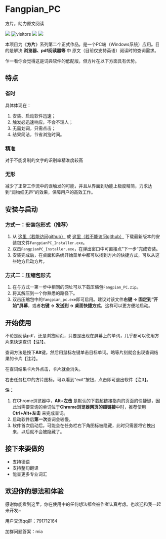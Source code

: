 # Fangpian_PC
方片，助力原文阅读



![](https://img.shields.io/badge/release-1.0.0-blue) ![visitors](https://visitor-badge.glitch.me/badge?page_id=aiyamia.fangpian_pc) ![](https://img.shields.io/badge/license-MIT-blue) [![](https://img.shields.io/badge/QQ%E4%BA%A4%E6%B5%81%E7%BE%A4-%20791712164-blue)](https://jq.qq.com/?_wv=1027&k=OVTYnMLE)

本项目为《**方片**》系列第二个正式作品，是一个PC端（Windows系统）应用。目的是解决 **浏览器、pdf阅读器等** 中 原文（目前仅支持英语）阅读时的查词需求。

乍一看你会觉得这是词典软件的低配版，但方片在以下方面具有优势。



## 特点

### 省时

具体体现在：

1. 安装、启动软件迅速；
2. 触发必迅速响应，不会不理人；
3. 无需划词，只需点击；
4. 结果简洁，节省浏览时间。

### 精准

对于不能复制的文字的识别率精准度较高

### 无形

减少了正常工作流中的误触发的可能，并且从界面到功能上极度精简，力求达到“润物细无声”的效果，保障用户的高效工作。



## 安装与启动

### 方式一：安装包形式（推荐）
1. 从 [这里（若能访问github）](https://github.com/aiyamia/fangpian_pc/releases) 
或 [这里（若不能访问github）](https://gitee.com/aiyamia/fangpian_pc/releases) 下载最新版本的安装包文件`FangpianPC_Installer.exe`。
2. 双击`FangpianPC_Installer.exe`，在弹出窗口中可直接点”下一步“完成安装。
3. 安装完成后，在桌面和系统开始菜单中都可以找到方片的快捷方式，可以从这些地方启动方片。
### 方式二：压缩包形式
1. 在与方式一第一步中相同的网址可以下载压缩包`Fangpian_PC.zip`。
2. 将其解压到一个你熟悉的路径下。
3. 双击压缩包中的`fangpian_pc.exe`即可启用。建议对该文件**右键 -> 固定到“开始”屏幕**，或者**右键 -> 发送到 -> 桌面快捷方式**，这样可以更方便地启动。



## 开始使用

不论是阅读pdf，还是浏览网页，只要是出现在屏幕上的单词，几乎都可以使用方片来快速查词【注1】。

查词方法是按下**Alt**键，然后用鼠标左键单击目标单词。略等片刻就会出现查词结果的卡片【注2】。

在查词结果卡片外点击，卡片就会消失。

右击任务栏中的方片图标，可以看到“exit”按钮，点击即可退出软件【注3】。



**注：**

1. 在Chrome浏览器中，**Alt+左击** 是默认的下载超链接指向的页面的快捷键，因此当需要查询的单词位于**Chrome浏览器网页的超链接**中时，推荐使用 **Ctrl+Alt+左击** 来完成查词。
2. 启动软件后**第一次**查词会较慢。
3. 软件首次启动后，可能会在任务栏右下角图标被隐藏，此时只需要将它拽出来，以后就不会被隐藏了。



## 接下来要做的
- 支持德语
- 支持整句翻译
- 能查更多专业词汇



## 欢迎你的想法和体验

感谢你能看到这里，你在使用中的任何想法都会被作者认真考虑。也欢迎和我一起来开发~

用户交流qq群：791712164

加群问题答案：mia
